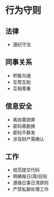 # 行为守则

## 法律
- 遵纪守法

## 同事关系
- 积极沟通
- 互帮互助
- 互相尊重

## 信息安全
- 离岗需锁屏
- 密码需勤换
- 密码不群发
- 涉及财产需确认

## 工作
- 规范提交代码
- 明确每日(周)目标
- 遵循日事日清原则
- 严禁私聊处理工作
